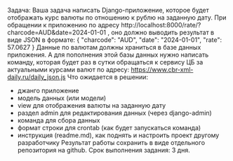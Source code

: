 Задача: Ваша задача написать Django-приложение, которое будет отображать курс
валюты по отношению к рублю на заданную дату. При обращении к приложению по
адресу http://localhost:8000/rate/?charcode=AUD&date=2024-01-01 , оно должно выводить
результат в виде JSON в формате:
{
"charcode": "AUD",
"date": "2024-01-01",
"rate": 57.0627
}
Данные по валютам должны храниться в базе данных приложения.
А для пополнения этой базы данных нужно написать команду, которая
будет раз в сутки обращаться к сервису ЦБ за актуальными курсами валют по адресу:
https://www.cbr-xml-daily.ru/daily_json.js
Что ожидается в решении:
- джанго приложение
- модель данных (или модели)
- view для отображения валюты на заданную дату
- раздел admin для редактирования данных (через django-admin)
- команда для сбора данных
- формат строки для crontab (как будет запускаться команда)
- инструкция (readme.md), как поднять и настроить проект другому разработчику
Результат работы сохранить в виде отдельного репозитория на github.
Срок выполнения задания: 3 дня.
